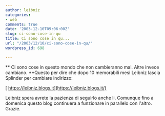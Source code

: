 ```yaml
---
author: leibniz
categories:
- web
comments: true
date: '2003-12-10T09:06:00Z'
slug: ci-sono-cose-in-qu
title: Ci sono cose in qu...
url: "/2003/12/10/ci-sono-cose-in-qu/"
wordpress_id: 698

---
```

** Ci sono cose in questo mondo che non cambieranno mai.
Altre invece cambiano.
**Questo per dire che dopo 10 memorabili mesi Leibniz lascia Splinder per cambiare indirizzo: 

   [ https://leibniz.blogs.it](https://leibniz.blogs.it/)

  Leibniz spera avrete la pazienza di seguirlo anche li. Comunque fino a domenica questo blog continuera a funzionare in parallelo con l'altro. Grazie.
